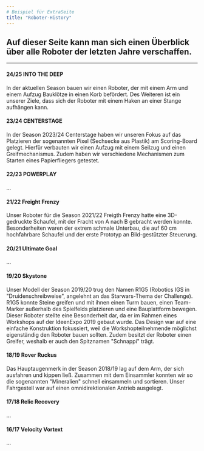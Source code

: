 ```yaml
---
# Beispiel für ExtraSeite
title: "Roboter-History"
---
```


Auf dieser Seite kann man sich einen Überblick über alle Roboter der letzten Jahre verschaffen.
---

----
#### 24/25 INTO THE DEEP
In der aktuellen Season bauen wir einen Roboter, der mit einem Arm und einem Aufzug Bauklötze in einen Korb befördert. Des Weiteren ist ein unserer Ziele, dass sich der Roboter mit einem Haken an einer Stange aufhängen kann.

#### 23/24 CENTERSTAGE
In der Season 2023/24 Centerstage haben wir unseren Fokus auf das Platzieren der sogenannten Pixel (Sechsecke aus Plastik) am Scoring-Board gelegt. Hierfür verbauten wir einen Aufzug mit einem Seilzug und einen Greifmechanismus. Zudem haben wir verschiedene Mechanismen zum Starten eines Papierfliegers getestet.

#### 22/23 POWERPLAY
...

#### 21/22 Freight Frenzy
Unser Roboter für die Season 2021/22 Freigth Frenzy hatte eine 3D-gedruckte Schaufel, mit der Fracht von A nach B gebracht werden konnte. Besonderheiten waren der extrem schmale Unterbau, die auf 60 cm hochfahrbare Schaufel und der erste Prototyp an Bild-gestützter Steuerung. 

#### 20/21 Ultimate Goal
...

#### 19/20 Skystone
Unser Modell der Season 2019/20 trug den Namen R1G5 (Robotics IGS in "Druidenschreibweise", angelehnt an das Starwars-Thema der Challenge). R1G5 konnte Steine greifen und mit ihnen einen Turm bauen, einen Team-Marker außerhalb des Spielfelds platzieren und eine Bauplattform bewegen. Dieser Roboter stellte eine Besonderheit dar, da er im Rahmen eines Workshops auf der IdeenExpo 2019 gebaut wurde. Das Design war auf eine einfache Konstruktion fokussiert, weil die Workshopteilnehmende möglichst eigenständig den Roboter bauen sollten. Zudem besitzt der Roboter einen Greifer, weshalb er auch den Spitznamen "Schnappi" trägt.

#### 18/19 Rover Ruckus
Das Hauptaugenmerk in der Season 2018/19 lag auf dem Arm, der sich ausfahren und kippen ließ. Zusammen mit dem Einsammler konnten wir so die sogenannten "Mineralien" schnell einsammeln und sortieren. Unser Fahrgestell war auf einen omnidirektionalen Antrieb ausgelegt.

#### 17/18 Relic Recovery
...

#### 16/17 Velocity Vortext
...